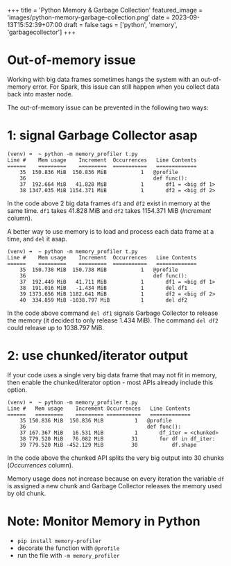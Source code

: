 +++
title = 'Python Memory & Garbage Collection'
featured_image = 'images/python-memory-garbage-collection.png'
date = 2023-09-13T15:52:39+07:00
draft = false
tags = ['python', 'memory', 'garbagecollector']
+++
# Out-of-memory issue
Working with big data frames sometimes hangs the system with an out-of-memory error. For Spark, this issue can still happen when you collect data back into master node.

The out-of-memory issue can be prevented in the following two ways:

# 1: signal Garbage Collector asap
```
(venv) ➜  ~ python -m memory_profiler t.py
Line #    Mem usage    Increment  Occurrences   Line Contents
======    =========    =========  ===========   =============
    35  150.836 MiB  150.836 MiB           1   @profile
    36                                         def func():
    37  192.664 MiB   41.828 MiB           1       df1 = <big df 1>
    38 1347.035 MiB 1154.371 MiB           1       df2 = <big df 2>
```

In the code above 2 big data frames `df1` and `df2` exist in memory at the same time. `df1` takes 41.828 MiB and `df2` takes 1154.371 MiB (*Increment* column).

A better way to use memory is to load and process each data frame at a time, and `del` it asap.

```
(venv) ➜  ~ python -m memory_profiler t.py
Line #    Mem usage    Increment  Occurrences   Line Contents
======    =========    =========  ===========   =============
    35  150.738 MiB  150.738 MiB           1   @profile
    36                                         def func():
    37  192.449 MiB   41.711 MiB           1       df1 = <big df 1>
    38  191.016 MiB   -1.434 MiB           1       del df1
    39 1373.656 MiB 1182.641 MiB           1       df2 = <big df 2>
    40  334.859 MiB -1038.797 MiB          1       del df2
```

In the code above command `del df1` signals Garbage Collector to release the memory (it decided to only release 1.434 MiB). The command `del df2` could release up to 1038.797 MiB.

# 2: use chunked/iterator output
If your code uses a single very big data frame that may not fit in memory, then enable the chunked/iterator option - most APIs already include this option.

```
(venv) ➜  ~ python -m memory_profiler t.py
Line #   Mem usage    Increment Occurrences   Line Contents
======   =========    ========= ===========   =============
    35 150.836 MiB  150.836 MiB          1   @profile
    36                                       def func():
    37 167.367 MiB   16.531 MiB          1       df_iter = <chunked>
    38 779.520 MiB   76.082 MiB         31       for df in df_iter:
    39 779.520 MiB -452.129 MiB         30           df.shape
```

In the code above the chunked API splits the very big output into 30 chunks (*Occurrences* column).

Memory usage does not increase because on every iteration the variable `df` is assigned a new chunk and Garbage Collector releases the memory used by old chunk.

# Note: Monitor Memory in Python
* `pip install memory-profiler`
* decorate the function with `@profile`
* run the file with `-m memory_profiler`
